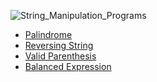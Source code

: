 ![String_Manipulation_Programs](https://github.com/devrath/studious-ds-adventure/assets/1456191/4d33d05c-5599-464d-8fef-96870f1aadb2)


* [Palindrome](https://github.com/devrath/studious-ds-adventure/tree/main/collection/Strings/Programs/Palindrome)
* [Reversing String](https://github.com/devrath/studious-ds-adventure/tree/main/collection/Strings/Programs/ReversingString)
* [Valid Parenthesis ]()
* [Balanced Expression]()
